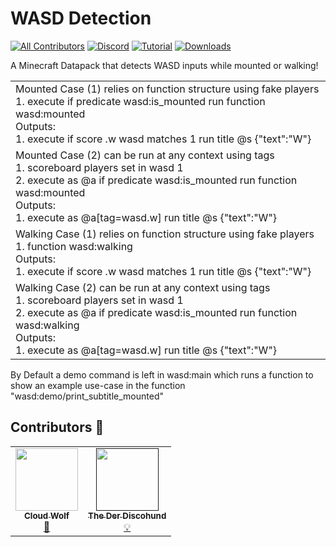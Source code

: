 # WASD Detection
<!-- ALL-CONTRIBUTORS-BADGE:START - Do not remove or modify this section -->
[![All Contributors](https://img.shields.io/badge/all_contributors-2-orange.svg?style=flat-square)](#contributors-)
[![Discord](https://img.shields.io/badge/Discord-⛓-blue.svg)](https://discord.gg/VzjQ7kFKqD)
[![Tutorial](https://img.shields.io/badge/Tutorial-▶-red.svg)](https://www.youtube.com/watch?v=77jQnRSYYss)
[![Downloads](https://img.shields.io/github/downloads/CloudWolfYT/WASD-Detection/total.svg)](https://github.com/CloudWolfYT/WASD-Detection/releases)
<!-- ALL-CONTRIBUTORS-BADGE:END -->
A Minecraft Datapack that detects WASD inputs while mounted or walking!

<table>
    <tr>
        <td>Mounted Case (1) relies on function structure using fake players<br>
		1. execute if predicate wasd:is_mounted run function wasd:mounted <br>Outputs:<br>1. execute if score .w wasd matches 1 run title @s {"text":"W"}</td>
    </tr>
        <td>Mounted Case (2) can be run at  any context using tags<br>1. scoreboard players set in wasd 1 <br>
		2. execute as @a if predicate wasd:is_mounted run function wasd:mounted <br>Outputs:<br>1. execute as @a[tag=wasd.w] run title @s {"text":"W"}</td>
    </tr>
    <tr>
        <td>Walking Case (1) relies on function structure using fake players<br>
		1. function wasd:walking <br>Outputs:<br>1. execute if score .w wasd matches 1 run title @s {"text":"W"}</td>
    </tr>
        <td>Walking Case (2) can be run at  any context using tags<br>1. scoreboard players set in wasd 1 <br>
		2. execute as @a if predicate wasd:is_mounted run function wasd:walking <br>Outputs:<br>1. execute as @a[tag=wasd.w] run title @s {"text":"W"}</td>
    </tr>
</table>

By Default a demo command is left in wasd:main which runs a function to show an example use-case in the function "wasd:demo/print_subtitle_mounted"

## Contributors 🧱

<!-- prettier-ignore-start -->
<!-- markdownlint-disable -->
<table>
  <tr>
    <td align="center"><a href="https://github.com/CLoudWolfYT"><img src="https://avatars.githubusercontent.com/u/64243799?v=4" width="100px;" alt=""/><br /><sub><b>Cloud Wolf</b></sub></a><br /><a href="#" title="Datapack Creator">🔨</a></td>
    <td align="center"><a href=""><img src="https://avatars.githubusercontent.com/u/0" width="100px;" alt=""/><br /><sub><b>The Der Discohund</b></sub></a><br /><a href="#" title="Theory Contributor">💡</a></td>
    
  </tr>
</table>

<!-- markdownlint-enable -->
<!-- prettier-ignore-end -->
